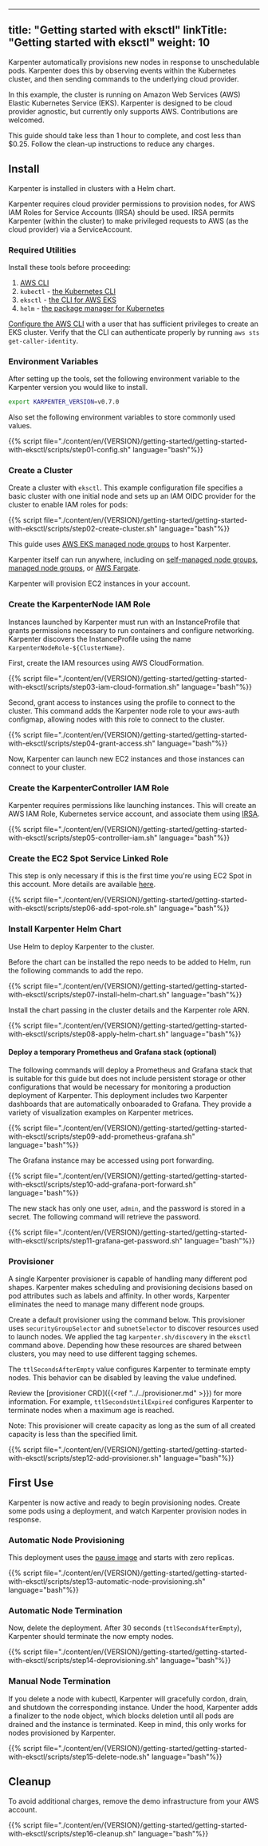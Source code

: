 
---
title: "Getting started with eksctl"
linkTitle: "Getting started with eksctl"
weight: 10
---

Karpenter automatically provisions new nodes in response to unschedulable
pods. Karpenter does this by observing events within the Kubernetes cluster,
and then sending commands to the underlying cloud provider.

In this example, the cluster is running on Amazon Web Services (AWS) Elastic
Kubernetes Service (EKS). Karpenter is designed to be cloud provider agnostic,
but currently only supports AWS. Contributions are welcomed.

This guide should take less than 1 hour to complete, and cost less than $0.25.
Follow the clean-up instructions to reduce any charges.

## Install

Karpenter is installed in clusters with a Helm chart.

Karpenter requires cloud provider permissions to provision nodes, for AWS IAM
Roles for Service Accounts (IRSA) should be used. IRSA permits Karpenter
(within the cluster) to make privileged requests to AWS (as the cloud provider)
via a ServiceAccount.

### Required Utilities

Install these tools before proceeding:

1. [AWS CLI](https://docs.aws.amazon.com/cli/latest/userguide/install-cliv2-linux.html)
2. `kubectl` - [the Kubernetes CLI](https://kubernetes.io/docs/tasks/tools/install-kubectl-linux/)
3. `eksctl` - [the CLI for AWS EKS](https://docs.aws.amazon.com/eks/latest/userguide/eksctl.html)
4. `helm` - [the package manager for Kubernetes](https://helm.sh/docs/intro/install/)

[Configure the AWS CLI](https://docs.aws.amazon.com/cli/latest/userguide/cli-configure-quickstart.html)
with a user that has sufficient privileges to create an EKS cluster. Verify that the CLI can
authenticate properly by running `aws sts get-caller-identity`.

### Environment Variables

After setting up the tools, set the following environment variable to the Karpenter version you
would like to install.

```bash
export KARPENTER_VERSION=v0.7.0
```

Also set the following environment variables to store commonly used values.

{{% script file="./content/en/{VERSION}/getting-started/getting-started-with-eksctl/scripts/step01-config.sh" language="bash"%}}

### Create a Cluster

Create a cluster with `eksctl`. This example configuration file specifies a basic cluster with one initial node and sets up an IAM OIDC provider for the cluster to enable IAM roles for pods:

{{% script file="./content/en/{VERSION}/getting-started/getting-started-with-eksctl/scripts/step02-create-cluster.sh" language="bash"%}}

This guide uses [AWS EKS managed node groups](https://docs.aws.amazon.com/eks/latest/userguide/managed-node-groups.html) to host Karpenter.

Karpenter itself can run anywhere, including on [self-managed node groups](https://docs.aws.amazon.com/eks/latest/userguide/worker.html), [managed node groups](https://docs.aws.amazon.com/eks/latest/userguide/managed-node-groups.html), or [AWS Fargate](https://aws.amazon.com/fargate/).

Karpenter will provision EC2 instances in your account.

### Create the KarpenterNode IAM Role

Instances launched by Karpenter must run with an InstanceProfile that grants permissions necessary to run containers and configure networking. Karpenter discovers the InstanceProfile using the name `KarpenterNodeRole-${ClusterName}`.

First, create the IAM resources using AWS CloudFormation.

{{% script file="./content/en/{VERSION}/getting-started/getting-started-with-eksctl/scripts/step03-iam-cloud-formation.sh" language="bash"%}}

Second, grant access to instances using the profile to connect to the cluster. This command adds the Karpenter node role to your aws-auth configmap, allowing nodes with this role to connect to the cluster.

{{% script file="./content/en/{VERSION}/getting-started/getting-started-with-eksctl/scripts/step04-grant-access.sh" language="bash"%}}

Now, Karpenter can launch new EC2 instances and those instances can connect to your cluster.

### Create the KarpenterController IAM Role

Karpenter requires permissions like launching instances. This will create an AWS IAM Role, Kubernetes service account, and associate them using [IRSA](https://docs.aws.amazon.com/emr/latest/EMR-on-EKS-DevelopmentGuide/setting-up-enable-IAM.html).

{{% script file="./content/en/{VERSION}/getting-started/getting-started-with-eksctl/scripts/step05-controller-iam.sh" language="bash"%}}

### Create the EC2 Spot Service Linked Role

This step is only necessary if this is the first time you're using EC2 Spot in this account. More details are available [here](https://docs.aws.amazon.com/batch/latest/userguide/spot_fleet_IAM_role.html).

{{% script file="./content/en/{VERSION}/getting-started/getting-started-with-eksctl/scripts/step06-add-spot-role.sh" language="bash"%}}

### Install Karpenter Helm Chart

Use Helm to deploy Karpenter to the cluster.

Before the chart can be installed the repo needs to be added to Helm, run the following commands to add the repo.

{{% script file="./content/en/{VERSION}/getting-started/getting-started-with-eksctl/scripts/step07-install-helm-chart.sh" language="bash"%}}

Install the chart passing in the cluster details and the Karpenter role ARN.

{{% script file="./content/en/{VERSION}/getting-started/getting-started-with-eksctl/scripts/step08-apply-helm-chart.sh" language="bash"%}}

#### Deploy a temporary Prometheus and Grafana stack (optional)

The following commands will deploy a Prometheus and Grafana stack that is suitable for this guide but does not include persistent storage or other configurations that would be necessary for monitoring a production deployment of Karpenter. This deployment includes two Karpenter dashboards that are automatically onboaraded to Grafana. They provide a variety of visualization examples on Karpenter metrices.

{{% script file="./content/en/{VERSION}/getting-started/getting-started-with-eksctl/scripts/step09-add-prometheus-grafana.sh" language="bash"%}}

The Grafana instance may be accessed using port forwarding.

{{% script file="./content/en/{VERSION}/getting-started/getting-started-with-eksctl/scripts/step10-add-grafana-port-forward.sh" language="bash"%}}

The new stack has only one user, `admin`, and the password is stored in a secret. The following command will retrieve the password.

{{% script file="./content/en/{VERSION}/getting-started/getting-started-with-eksctl/scripts/step11-grafana-get-password.sh" language="bash"%}}

### Provisioner

A single Karpenter provisioner is capable of handling many different pod
shapes. Karpenter makes scheduling and provisioning decisions based on pod
attributes such as labels and affinity. In other words, Karpenter eliminates
the need to manage many different node groups.

Create a default provisioner using the command below.
This provisioner uses `securityGroupSelector` and `subnetSelector` to discover resources used to launch nodes.
We applied the tag `karpenter.sh/discovery` in the `eksctl` command above.
Depending how these resources are shared between clusters, you may need to use different tagging schemes.

The `ttlSecondsAfterEmpty` value configures Karpenter to terminate empty nodes.
This behavior can be disabled by leaving the value undefined.

Review the [provisioner CRD]({{<ref "../../provisioner.md" >}}) for more information. For example,
`ttlSecondsUntilExpired` configures Karpenter to terminate nodes when a maximum age is reached.

Note: This provisioner will create capacity as long as the sum of all created capacity is less than the specified limit.

{{% script file="./content/en/{VERSION}/getting-started/getting-started-with-eksctl/scripts/step12-add-provisioner.sh" language="bash"%}}

## First Use

Karpenter is now active and ready to begin provisioning nodes.
Create some pods using a deployment, and watch Karpenter provision nodes in response.

### Automatic Node Provisioning

This deployment uses the [pause image](https://www.ianlewis.org/en/almighty-pause-container) and starts with zero replicas.

{{% script file="./content/en/{VERSION}/getting-started/getting-started-with-eksctl/scripts/step13-automatic-node-provisioning.sh" language="bash"%}}

### Automatic Node Termination

Now, delete the deployment. After 30 seconds (`ttlSecondsAfterEmpty`),
Karpenter should terminate the now empty nodes.

{{% script file="./content/en/{VERSION}/getting-started/getting-started-with-eksctl/scripts/step14-deprovisioning.sh" language="bash"%}}

### Manual Node Termination

If you delete a node with kubectl, Karpenter will gracefully cordon, drain,
and shutdown the corresponding instance. Under the hood, Karpenter adds a
finalizer to the node object, which blocks deletion until all pods are
drained and the instance is terminated. Keep in mind, this only works for
nodes provisioned by Karpenter.

{{% script file="./content/en/{VERSION}/getting-started/getting-started-with-eksctl/scripts/step15-delete-node.sh" language="bash"%}}

## Cleanup

To avoid additional charges, remove the demo infrastructure from your AWS account.

{{% script file="./content/en/{VERSION}/getting-started/getting-started-with-eksctl/scripts/step16-cleanup.sh" language="bash"%}}
